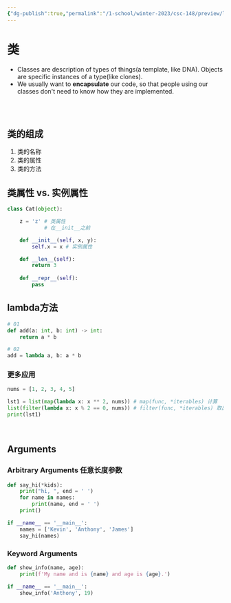 ```yaml
---
{"dg-publish":true,"permalink":"/1-school/winter-2023/csc-148/preview/lecture-02-oop/","tags":"gardenEntry"}
---
```




# 类
* Classes are description of types of things(a template, like DNA). Objects are specific instances of a type(like clones).
* We usually want to **encapsulate** our code, so that people using our classes don't need to know how they are implemented.

```toc
```

&nbsp;

## 类的组成
1. 类的名称
2. 类的属性
3. 类的方法


## 类属性 vs. 实例属性
```python
class Cat(object):

    z = 'z' # 类属性
            # 在__init__之前

    def __init__(self, x, y):
        self.x = x # 实例属性

    def __len__(self):
        return 3
    
    def __repr__(self):
        pass
```


## lambda方法
```python
# 01
def add(a: int, b: int) -> int:
    return a * b

# 02
add = lambda a, b: a * b
```


### 更多应用
```python
nums = [1, 2, 3, 4, 5]

lst1 = list(map(lambda x: x ** 2, nums)) # map(func, *iterables) 计算
list(filter(lambda x: x % 2 == 0, nums)) # filter(func, *iterables) 取出
print(lst1)
```


&nbsp;

## Arguments
### Arbitrary Arguments 任意长度参数
```python
def say_hi(*kids):
    print("hi, ", end = ' ')
    for name in names:
        print(name, end = ' ')
    print()

if __name__ == '__main__':
	names = ['Kevin', 'Anthony', 'James']
	say_hi(names)
```


### Keyword Arguments
```python
def show_info(name, age):
    print(f'My name and is {name} and age is {age}.')

if __name__ == '__main__':
	show_info('Anthony', 19)
```




